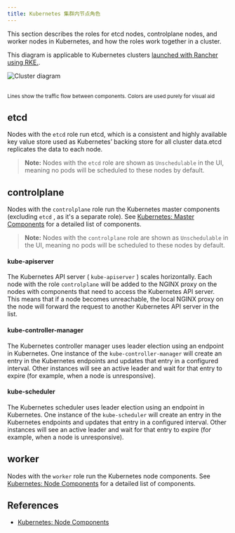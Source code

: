 ```yaml
---
title: Kubernetes 集群内节点角色
---
```


This section describes the roles for etcd nodes, controlplane nodes, and worker nodes in Kubernetes, and how the roles work together in a cluster.

This diagram is applicable to Kubernetes clusters [launched with Rancher using RKE.](/docs/cluster-provisioning/rke-clusters/).

![Cluster diagram](/img/rancher/clusterdiagram.svg)

<br/>
<sup>Lines show the traffic flow between components. Colors are used purely for visual aid</sup>

## etcd

Nodes with the `etcd` role run etcd, which is a consistent and highly available key value store used as Kubernetes’ backing store for all cluster data.etcd replicates the data to each node.

> **Note:** Nodes with the `etcd` role are shown as `Unschedulable` in the UI, meaning no pods will be scheduled to these nodes by default.

## controlplane

Nodes with the `controlplane` role run the Kubernetes master components (excluding `etcd` , as it's a separate role). See [Kubernetes: Master Components](https://kubernetes.io/docs/concepts/overview/components/#master-components) for a detailed list of components.

> **Note:** Nodes with the `controlplane` role are shown as `Unschedulable` in the UI, meaning no pods will be scheduled to these nodes by default.

#### kube-apiserver

The Kubernetes API server ( `kube-apiserver` ) scales horizontally. Each node with the role `controlplane` will be added to the NGINX proxy on the nodes with components that need to access the Kubernetes API server. This means that if a node becomes unreachable, the local NGINX proxy on the node will forward the request to another Kubernetes API server in the list.

#### kube-controller-manager

The Kubernetes controller manager uses leader election using an endpoint in Kubernetes. One instance of the `kube-controller-manager` will create an entry in the Kubernetes endpoints and updates that entry in a configured interval. Other instances will see an active leader and wait for that entry to expire (for example, when a node is unresponsive).

#### kube-scheduler

The Kubernetes scheduler uses leader election using an endpoint in Kubernetes. One instance of the `kube-scheduler` will create an entry in the Kubernetes endpoints and updates that entry in a configured interval. Other instances will see an active leader and wait for that entry to expire (for example, when a node is unresponsive).

## worker

Nodes with the `worker` role run the Kubernetes node components. See [Kubernetes: Node Components](https://kubernetes.io/docs/concepts/overview/components/#node-components) for a detailed list of components.

## References

* [Kubernetes: Node Components](https://kubernetes.io/docs/concepts/overview/components/#node-components)

